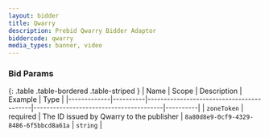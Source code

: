 ```yaml
---
layout: bidder
title: Qwarry
description: Prebid Qwarry Bidder Adaptor
biddercode: qwarry
media_types: banner, video
---
```




### Bid Params

{: .table .table-bordered .table-striped }
| Name        | Scope    | Description                              | Example                                | Type     |
|-------------|----------|------------------------------------------|----------------------------------------|----------|
| `zoneToken` | required | The ID issued by Qwarry to the publisher | `8a80d8e9-0cf9-4329-8486-6f5bbcd8a61a` | `string` |
